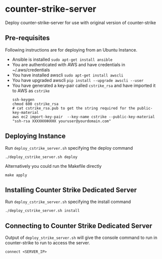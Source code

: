 # counter-strike-server
Deploy counter-strike-server for use with original version of counter-strike

## Pre-requisites

Following instructions are for deploying from an Ubuntu Instance.

- Ansible is installed `sudo apt-get install ansible`
- You are authenticated with AWS and have credentials in ~/.aws/credentials
- You have installed awscli `sudo apt-get install awscli`
- You have upgraded awscli `pip install --upgrade awscli --user`
- You have generated a key-pair called `cstrike_rsa` and have imported it to AWS as `cstrike`
  ```shell
  ssh-keygen
  chmod 600 cstrike_rsa
  # cat cstrike_rsa.pub to get the string required for the public-key-material
  aws ec2 import-key-pair  --key-name cstrike --public-key-material "ssh-rsa XXXXHXHHXHX youruser@yourdomain.com"
  ```

## Deploying Instance

Run `deploy_cstrike_server.sh` specifying the deploy command
```shell
./deploy_cstrike_server.sh deploy
```
Alternatively you could run the Makefile directly
```shell
make apply
```

## Installing Counter Strike Dedicated Server

Run `deploy_cstrike_server.sh` specifying the install command
```shell
./deploy_cstrike_server.sh install
```

## Connecting to Counter Strike Dedicated Server

Output of `deploy_strike_server.sh` will give the console command to run in counter-strike to run to access the server.
```shell
connect <SERVER_IP>
```